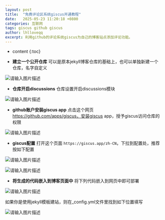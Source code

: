 ```yaml
---
layout: post
title:  "免费评论区系统giscus开通教程"
date:   2025-05-23 11:20:18 +0800
categories: 互联网
tags: giscus github giscus
author: lhlloveqq
excerpt: 利用github的评论系统giscus为自己的博客站点添加评论功能。
---
```


* content
{:toc}

- **建立一个公开仓库**
可以是原本jekyll博客仓库的基础上，也可以单独新建一个仓库，名字自定义

![请输入图片描述][1]

- **仓库开启discussions**
仓库设置开启discussions模块

![请输入图片描述][2]

- **github账户安装giscus app**
点击这个网页 https://github.com/apps/giscus，安装giscus app，授予giscus访问仓库的权限

![请输入图片描述][3]

- **giscus配置**
打开这个页面 `https://giscus.app/zh-CN`，下拉到配置处，推荐按如下配置

![请输入图片描述][4]

![请输入图片描述][5]

- **将生成的代码嵌入到博客页面中**
将下列代码嵌入到网页中即可部署

![请输入图片描述][6]

如果你是使用jekyll模板建站，则在_config.yml文件里找到如下位置填写

![请输入图片描述][7]


  [1]: https://f80386d.webp.li/file/img-hub/1747968732493_image-20250410143322847.png
  [2]: https://f80386d.webp.li/file/img-hub/1747968727951_image-20250410143431335.png
  [3]: https://f80386d.webp.li/file/img-hub/1747968730627_image-20250410143642935.png
  [4]: https://f80386d.webp.li/file/img-hub/1747968724629_image-20250410144111042.png
  [5]: https://f80386d.webp.li/file/img-hub/1747968731510_image-20250410144046379.png
  [6]: https://f80386d.webp.li/file/img-hub/1747968731040_image-20250410144238831.png
  [7]: https://f80386d.webp.li/file/img-hub/1747968734560_image-20250410144454482.png